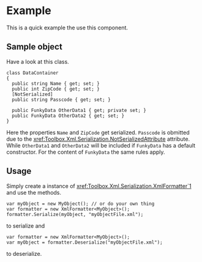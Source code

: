 # Example
This is a quick example the use this component.

## Sample object
Have a look at this class.

```
class DataContainer
{   
  public string Name { get; set; }
  public int ZipCode { get; set; }  
  [NotSerialized] 
  public string Passcode { get; set; }
  
  public FunkyData OtherData1 { get; private set; }
  public FunkyData OtherData2 { get; set; }
}
```
Here the properties `Name` and `ZipCode` get serialized. 
`Passcode` is obmitted due to the <xref:Toolbox.Xml.Serialization.NotSerializedAttribute> attribute. 
While `OtherData1` and `OtherData2` will be included if `FunkyData` has a default constructor. 
For the content of `FunkyData` the same rules apply.
    
## Usage
Simply create a instance of <xref:Toolbox.Xml.Serialization.XmlFormatter`1> and use the methods.

```
var myObject = new MyObject(); // or do your own thing
var formatter = new XmlFormatter<MyObject>();
formatter.Serialize(myObject, "myObjectFile.xml");
```

to serialize and

```
var formatter = new XmlFormatter<MyObject>();
var myObject = formatter.Deserialize("myObjectFile.xml");
```

to deserialize.